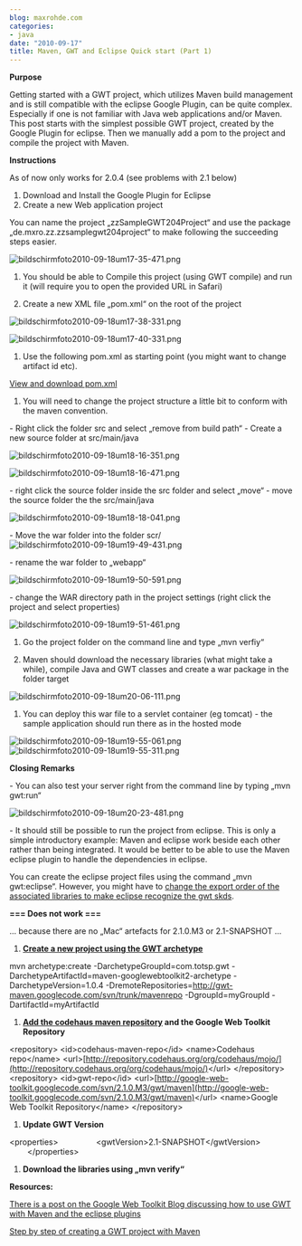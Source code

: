 ```yaml
---
blog: maxrohde.com
categories:
- java
date: "2010-09-17"
title: Maven, GWT and Eclipse Quick start (Part 1)
---
```


**Purpose**

Getting started with a GWT project, which utilizes Maven build management and is still compatible with the eclipse Google Plugin, can be quite complex. Especially if one is not familiar with Java web applications and/or Maven. This post starts with the simplest possible GWT project, created by the Google Plugin for eclipse. Then we manually add a pom to the project and compile the project with Maven.

**Instructions**

As of now only works for 2.0.4 (see problems with 2.1 below)

1. Download and Install the Google Plugin for Eclipse
2. Create a new Web application project

You can name the project „zzSampleGWT204Project“ and use the package „de.mxro.zz.zzsamplegwt204project“ to make following the succeeding steps easier.

![bildschirmfoto2010-09-18um17-35-471.png](images/bildschirmfoto2010-09-18um17-35-471.png)

1. You should be able to Compile this project (using GWT compile) and run it (will require you to open the provided URL in Safari)

1. Create a new XML file „pom.xml“ on the root of the project

![bildschirmfoto2010-09-18um17-38-331.png](images/bildschirmfoto2010-09-18um17-38-331.png)

![bildschirmfoto2010-09-18um17-40-331.png](images/bildschirmfoto2010-09-18um17-40-331.png)

1. Use the following pom.xml as starting point (you might want to change artifact id etc).

[View and download pom.xml](http://gist.github.com/585468)

1. You will need to change the project structure a little bit to conform with the maven convention.

\- Right click the folder src and select „remove from build path“ - Create a new source folder at src/main/java

![bildschirmfoto2010-09-18um18-16-351.png](images/bildschirmfoto2010-09-18um18-16-351.png)

![bildschirmfoto2010-09-18um18-16-471.png](images/bildschirmfoto2010-09-18um18-16-471.png)

\- right click the source folder inside the src folder and select „move“ - move the source folder the the src/main/java

![bildschirmfoto2010-09-18um18-18-041.png](images/bildschirmfoto2010-09-18um18-18-041.png)

\- Move the war folder into the folder scr/ ![bildschirmfoto2010-09-18um19-49-431.png](images/bildschirmfoto2010-09-18um19-49-431.png)

\- rename the war folder to „webapp“

![bildschirmfoto2010-09-18um19-50-591.png](images/bildschirmfoto2010-09-18um19-50-591.png)

\- change the WAR directory path in the project settings (right click the project and select properties)

![bildschirmfoto2010-09-18um19-51-461.png](images/bildschirmfoto2010-09-18um19-51-461.png)

1. Go the project folder on the command line and type „mvn verfiy“

1. Maven should download the necessary libraries (what might take a while), compile Java and GWT classes and create a war package in the folder target

![bildschirmfoto2010-09-18um20-06-111.png](images/bildschirmfoto2010-09-18um20-06-111.png)

1. You can deploy this war file to a servlet container (eg tomcat) - the sample application should run there as in the hosted mode

![bildschirmfoto2010-09-18um19-55-061.png](images/bildschirmfoto2010-09-18um19-55-061.png) ![bildschirmfoto2010-09-18um19-55-311.png](images/bildschirmfoto2010-09-18um19-55-311.png)

**Closing Remarks**

\- You can also test your server right from the command line by typing „mvn gwt:run“

![bildschirmfoto2010-09-18um20-23-481.png](images/bildschirmfoto2010-09-18um20-23-481.png)

\- It should still be possible to run the project from eclipse. This is only a simple introductory example: Maven and eclipse work beside each other rather than being integrated. It would be better to be able to use the Maven eclipse plugin to handle the dependencies in eclipse.

You can create the eclipse project files using the command „mvn gwt:eclipse“. However, you might have to [change the export order of the associated libraries to make eclipse recognize the gwt skds](http://blog.inventivesoftware.com.au/2010/03/project-xxx-does-not-have-any-gwt-sdks.html).

**\=== Does not work ===**

... because there are no „Mac“ artefacts for 2.1.0.M3 or 2.1-SNAPSHOT ...

1. **[Create a new project using the GWT archetype](http://gwt-maven.googlecode.com/svn/docs/maven-googlewebtoolkit2-plugin/archetype.html)**

mvn archetype:create -DarchetypeGroupId=com.totsp.gwt -DarchetypeArtifactId=maven-googlewebtoolkit2-archetype -DarchetypeVersion=1.0.4 -DremoteRepositories=http://gwt-maven.googlecode.com/svn/trunk/mavenrepo -DgroupId=myGroupId -DartifactId=myArtifactId

1. **[Add the codehaus maven repository](http://www.sencha.com/learn/Tutorial:GWT_GXT_and_Maven_howto) and the Google Web Toolkit Repository**

<repository\> <id\>codehaus-maven-repo</id\> <name\>Codehaus repo</name\> <url\>[http://repository.codehaus.org/org/codehaus/mojo/](http://repository.codehaus.org/org/codehaus/mojo/)</url\> </repository\> <repository\> <id\>gwt-repo</id\> <url\>[http://google-web-toolkit.googlecode.com/svn/2.1.0.M3/gwt/maven](http://google-web-toolkit.googlecode.com/svn/2.1.0.M3/gwt/maven)</url\> <name\>Google Web Toolkit Repository</name\> </repository\>

1. **Update GWT Version**

<properties\>                 <gwtVersion\>2.1-SNAPSHOT</gwtVersion\>         </properties\>

1. **Download the libraries using „mvn verify“**

**Resources:**

[There is a post on the Google Web Toolkit Blog discussing how to use GWT with Maven and the eclipse plugins](http://googlewebtoolkit.blogspot.com/2010/08/how-to-use-google-plugin-for-eclipse.html)

[Step by step of creating a GWT project with Maven](http://www.bitsbythepound.com/gwt-module-using-maven-128.html)
